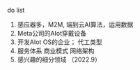 do list
1. 感应器多，M2M, 端到云AI算法，运用数据
3. Meta公司的AIot穿戴设备
4. 开发AIot OS的企业； 代工类型
5. 服务体系 商业模式 网络架构
6. 感兴趣的细分领域 （2022.9）






